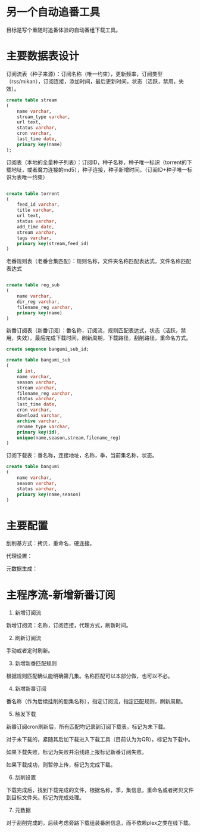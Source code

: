 # 另一个自动追番工具

目标是写个重随时追番体验的自动番组下载工具。

# 主要数据表设计

订阅流表（种子来源）：订阅名称（唯一约束），更新频率，订阅类型（rss/mikan），订阅连接，添加时间，最后更新时间，状态（活跃，禁用，失效）。

``` sql
create table stream 
(
    name varchar,
    stream_type varchar,
    url text,
    status varchar,
    cron varchar,
    last_time date,
    primary key(name)
);
```

订阅表（本地的全量种子列表）：订阅ID，种子名称，种子唯一标识（torrent的下载地址，或者魔力连接的md5），种子连接，种子新增时间。（订阅ID+种子唯一标识为表唯一约束）

``` sql

create table torrent
(
    feed_id varchar,
    title varchar,
    url text,
    status varchar,
    add_time date,
    stream varchar,
    tags varchar,
    primary key(stream,feed_id)
)
```

老番规则表（老番合集匹配）：规则名称，文件夹名称匹配表达式，文件名称匹配表达式

``` sql

create table reg_sub
(
    name varchar,
    dir_reg varchar,
    filename_reg varchar,
    primary key(name)
)
```

新番订阅表（新番订阅）：番名称，订阅流，规则匹配表达式，状态（活跃，禁用，失效），最后完成下载时间，刷新周期，下载路径，刮削路径，重命名方式。

``` sql
create sequence bangumi_sub_id;

create table bangumi_sub
(
    id int,
    name varchar,
    season varchar,
    stream varchar,
    filename_reg varchar,
    status varchar,
    last_time date,
    cron varchar,
    download varchar,
    archive varchar,
    rename_type varchar,
    primary key(id),
    unique(name,season,stream,filename_reg)
)
```

订阅下载表：番名称，连接地址，名称，季，当前集名称，状态。

``` sql
create table bangumi
(
    name varchar,
    season varchar,
    status varchar,
    primary key(name,season)
)
```

# 主要配置

刮削基方式：拷贝，重命名，硬连接。

代理设置：

元数据生成：

# 主程序流-新增新番订阅

1. 新增订阅流

新增订阅流：名称，订阅连接，代理方式，刷新时间。

2. 刷新订阅流

手动或者定时刷新。

3. 新增新番匹配规则

根据规则匹配确认能明确第几集。名称匹配可以本部分做，也可以不必。

4. 新增新番订阅

番名称（作为后续挂削的剧集名称），指定订阅流，指定匹配规则，刷新周期。

5. 触发下载

新番订阅cron刷新后，所有匹配均记录到订阅下载表，标记为未下载。

对于未下载的，紧随其后加下载进入下载工具（目前认为为QB）。标记为下载中。

如果下载失败，标记为失败并沿线路上报标记新番订阅失败。

如果下载成功，则暂停上传，标记为完成下载。

6. 刮削设置

下载完成后，找到下载完成的文件，根据名称，季，集信息，重命名或者拷贝文件到目标文件夹。标记为完成处理。

7. 元数据

对于刮削完成的，后续考虑旁路下载组装番剧信息，而不依赖plex之类在线下载。

